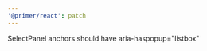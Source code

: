 ```yaml
---
'@primer/react': patch
---
```


SelectPanel anchors should have aria-haspopup="listbox"

<!-- Changed components: _none_ -->

